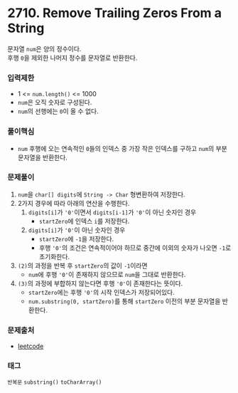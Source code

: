 # 2710. Remove Trailing Zeros From a String
문자열 `num`은 양의 정수이다.  
후행 `0`을 제외한 나머지 정수를 문자열로 반환한다.
### 입력제한
- 1 <= `num.length()` <= 1000
- `num`은 오직 숫자로 구성된다.
- `num`의 선행에는 `0`이 올 수 없다.
### 풀이핵심
- `num` 후행에 오는 연속적인 `0`들의 인덱스 중 가장 작은 인덱스를 구하고 `num`의 부분 문자열을 반환한다.
### 문제풀이
1. `num`을 `char[] digits`에 `String -> Char` 형변환하여 저장한다.
2. 2가지 경우에 따라 아래의 연산을 수행한다.
   1. `digits[i]`가 `'0'`이면서 `digits[i-1]`가 `'0'`이 아닌 숫자인 경우
      - `startZero`에 인덱스 `i`를 저장한다.
   2. `digits[i]`가 `'0'`이 아닌 숫자인 경우
      - `startZero`에 `-1`을 저장한다.
      - 후행 `'0'`의 조건은 연속적이어야 하므로 중간에 이외의 숫자가 나오면 `-1`로 초기화한다.
3. `(2)`의 과정을 반복 후 `startZero`의 값이 `-1`이라면
   - `num`에 후행 `'0'`이 존재하지 않으므로 `num`을 그대로 반환한다.
4. `(3)`의 과정에 부합하지 않는다면 후행 `'0'`이 존재한다는 뜻이다.
   - `startZero`에는 후행 `'0'`의 시작 인덱스가 저장되어있다.
   - `num.substring(0, startZero)`를 통해 `startZero` 이전의 부분 문자열을 반환한다. 
### 문제출처
- [leetcode](https://leetcode.com/problems/remove-trailing-zeros-from-a-string/)
### 태그
`반복문` `substring()` `toCharArray()`
